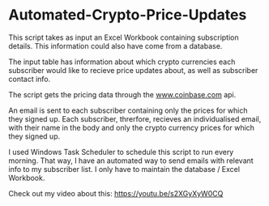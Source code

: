 # Automated-Crypto-Price-Updates
This script takes as input an Excel Workbook containing subscription details. This information could also have come from a database.

The input table has information about which crypto currencies each subscriber would like to recieve price updates about, as well as subscriber contact info.

The script gets the pricing data through the www.coinbase.com api.

An email is sent to each subscriber containing only the prices for which they signed up. Each subscriber, threrfore, recieves an individualised email, with their name in the body and only the crypto currency prices for which they signed up.

I used Windows Task Scheduler to schedule this script to run every morning. That way, I have an automated way to send emails with relevant info to my subscriber list. I only have to maintain the database / Excel Workbook.

Check out my video about this: https://youtu.be/s2XGyXyW0CQ

